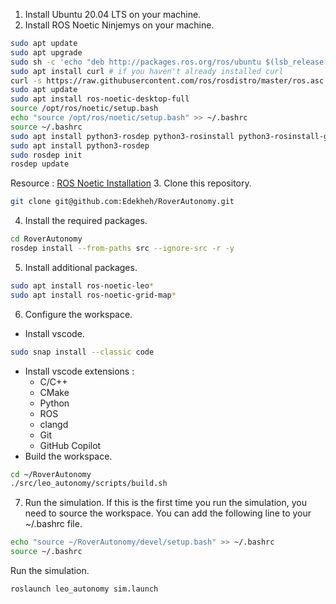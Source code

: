 1. Install Ubuntu 20.04 LTS on your machine.
2. Install ROS Noetic Ninjemys on your machine.
```bash
sudo apt update
sudo apt upgrade
sudo sh -c 'echo "deb http://packages.ros.org/ros/ubuntu $(lsb_release -sc) main" > /etc/apt/sources.list.d/ros-latest.list'
sudo apt install curl # if you haven't already installed curl
curl -s https://raw.githubusercontent.com/ros/rosdistro/master/ros.asc | sudo apt-key add -
sudo apt update
sudo apt install ros-noetic-desktop-full
source /opt/ros/noetic/setup.bash
echo "source /opt/ros/noetic/setup.bash" >> ~/.bashrc
source ~/.bashrc
sudo apt install python3-rosdep python3-rosinstall python3-rosinstall-generator python3-wstool build-essential
sudo apt install python3-rosdep
sudo rosdep init
rosdep update
```
Resource : [ROS Noetic Installation](https://wiki.ros.org/noetic/Installation/Ubuntu)
3. Clone this repository.
```bash
git clone git@github.com:Edekheh/RoverAutonomy.git
```
4. Install the required packages.
```bash
cd RoverAutonomy
rosdep install --from-paths src --ignore-src -r -y
```
5. Install additional packages.
```bash
sudo apt install ros-noetic-leo*
sudo apt install ros-noetic-grid-map*
```
6. Configure the workspace.
- Install vscode.
```bash
sudo snap install --classic code
```
- Install vscode extensions :
    - C/C++
    - CMake
    - Python
    - ROS
    - clangd
    - Git
    - GitHub Copilot
- Build the workspace.
```bash
cd ~/RoverAutonomy
./src/leo_autonomy/scripts/build.sh
```
7. Run the simulation.
If this is the first time you run the simulation, you need to source the workspace. You can add the following line to your ~/.bashrc file.
```bash
echo "source ~/RoverAutonomy/devel/setup.bash" >> ~/.bashrc
source ~/.bashrc
```
Run the simulation.
```bash
roslaunch leo_autonomy sim.launch
```


